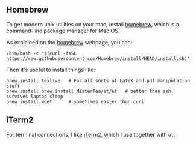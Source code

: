 ## Homebrew

To get modern unix utilities on your mac, install [homebrew](https://brew.sh/), which is a command-line package manager for Mac OS.

As explained on the [homebrew](https://brew.sh/) webpage, you can:

```
/bin/bash -c "$(curl -fsSL https://raw.githubusercontent.com/Homebrew/install/HEAD/install.sh)"
```

Then it's useful to install things like:

```
brew install texlive   # For all sorts of LaTeX and pdf manipulation stuff
brew install brew install MisterTea/et/et   # better than ssh, survives laptop sleep
brew install wget      # sometimes easier than curl
```

## iTerm2

For terminal connections, I like [iTerm2](https://iterm2.com/), which I use together with `et`.


